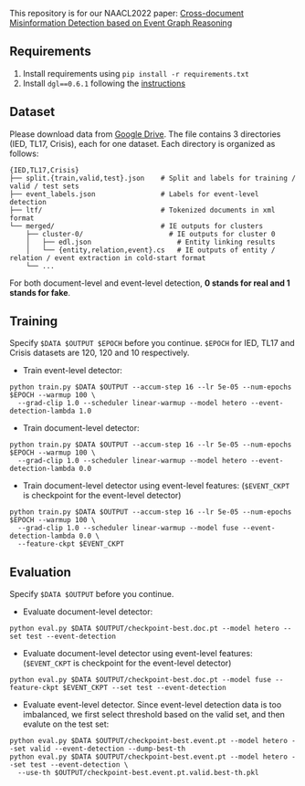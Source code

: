 This repository is for our NAACL2022 paper: [Cross-document Misinformation Detection based on Event Graph Reasoning](https://blender.cs.illinois.edu/paper/crossdocdisinfo2022.pdf)

## Requirements

1. Install requirements using `pip install -r requirements.txt`
2. Install `dgl==0.6.1` following the [instructions](https://www.dgl.ai/pages/start.html)

## Dataset

Please download data from [Google Drive](https://drive.google.com/file/d/1YwgqNi8yQMDuXSEvlB8-TT8o92X1vGQk/view?usp=sharing).
The file contains 3 directories (IED, TL17, Crisis), each for one dataset.
Each directory is organized as follows:

    {IED,TL17,Crisis}
    ├── split.{train,valid,test}.json    # Split and labels for training / valid / test sets
    ├── event_labels.json                # Labels for event-level detection
    ├── ltf/                             # Tokenized documents in xml format
    └── merged/                          # IE outputs for clusters
        ├── cluster-0/                     # IE outputs for cluster 0 
        │   ├── edl.json                     # Entity linking results
        │   └── {entity,relation,event}.cs   # IE outputs of entity / relation / event extraction in cold-start format
        └── ...

For both document-level and event-level detection,  **0 stands for real and 1 stands for fake**.

## Training

Specify `$DATA $OUTPUT $EPOCH` before you continue.
`$EPOCH` for IED, TL17 and Crisis datasets are 120, 120 and 10 respectively.

* Train event-level detector:
```
python train.py $DATA $OUTPUT --accum-step 16 --lr 5e-05 --num-epochs $EPOCH --warmup 100 \
  --grad-clip 1.0 --scheduler linear-warmup --model hetero --event-detection-lambda 1.0
```
* Train document-level detector:
```
python train.py $DATA $OUTPUT --accum-step 16 --lr 5e-05 --num-epochs $EPOCH --warmup 100 \
  --grad-clip 1.0 --scheduler linear-warmup --model hetero --event-detection-lambda 0.0
```
* Train document-level detector using event-level features: (`$EVENT_CKPT` is checkpoint for the event-level detector)
```
python train.py $DATA $OUTPUT --accum-step 16 --lr 5e-05 --num-epochs $EPOCH --warmup 100 \
  --grad-clip 1.0 --scheduler linear-warmup --model fuse --event-detection-lambda 0.0 \
  --feature-ckpt $EVENT_CKPT
```

## Evaluation

Specify `$DATA $OUTPUT` before you continue.

* Evaluate document-level detector:
```
python eval.py $DATA $OUTPUT/checkpoint-best.doc.pt --model hetero --set test --event-detection
```
* Evaluate document-level detector using event-level features: (`$EVENT_CKPT` is checkpoint for the event-level detector)
```
python eval.py $DATA $OUTPUT/checkpoint-best.doc.pt --model fuse --feature-ckpt $EVENT_CKPT --set test --event-detection
```
* Evaluate event-level detector. Since event-level detection data is too imbalanced, we first select threshold based on the valid set, and then evalute on the test set:
```
python eval.py $DATA $OUTPUT/checkpoint-best.event.pt --model hetero --set valid --event-detection --dump-best-th
python eval.py $DATA $OUTPUT/checkpoint-best.event.pt --model hetero --set test --event-detection \
  --use-th $OUTPUT/checkpoint-best.event.pt.valid.best-th.pkl
```
